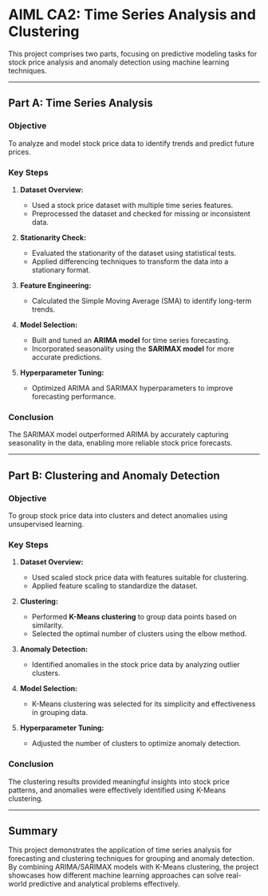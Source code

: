 # AIML CA2: Time Series Analysis and Clustering  
This project comprises two parts, focusing on predictive modeling tasks for stock price analysis and anomaly detection using machine learning techniques.

---

## Part A: Time Series Analysis  

### **Objective**  
To analyze and model stock price data to identify trends and predict future prices.

### **Key Steps**  
1. **Dataset Overview:**  
   - Used a stock price dataset with multiple time series features.  
   - Preprocessed the dataset and checked for missing or inconsistent data.

2. **Stationarity Check:**  
   - Evaluated the stationarity of the dataset using statistical tests.  
   - Applied differencing techniques to transform the data into a stationary format.

3. **Feature Engineering:**  
   - Calculated the Simple Moving Average (SMA) to identify long-term trends.

4. **Model Selection:**  
   - Built and tuned an **ARIMA model** for time series forecasting.  
   - Incorporated seasonality using the **SARIMAX model** for more accurate predictions.

5. **Hyperparameter Tuning:**  
   - Optimized ARIMA and SARIMAX hyperparameters to improve forecasting performance.

### **Conclusion**  
The SARIMAX model outperformed ARIMA by accurately capturing seasonality in the data, enabling more reliable stock price forecasts.

---

## Part B: Clustering and Anomaly Detection  

### **Objective**  
To group stock price data into clusters and detect anomalies using unsupervised learning.

### **Key Steps**  
1. **Dataset Overview:**  
   - Used scaled stock price data with features suitable for clustering.  
   - Applied feature scaling to standardize the dataset.

2. **Clustering:**  
   - Performed **K-Means clustering** to group data points based on similarity.  
   - Selected the optimal number of clusters using the elbow method.

3. **Anomaly Detection:**  
   - Identified anomalies in the stock price data by analyzing outlier clusters.

4. **Model Selection:**  
   - K-Means clustering was selected for its simplicity and effectiveness in grouping data.

5. **Hyperparameter Tuning:**  
   - Adjusted the number of clusters to optimize anomaly detection.

### **Conclusion**  
The clustering results provided meaningful insights into stock price patterns, and anomalies were effectively identified using K-Means clustering.

---

## **Summary**  
This project demonstrates the application of time series analysis for forecasting and clustering techniques for grouping and anomaly detection. By combining ARIMA/SARIMAX models with K-Means clustering, the project showcases how different machine learning approaches can solve real-world predictive and analytical problems effectively.
